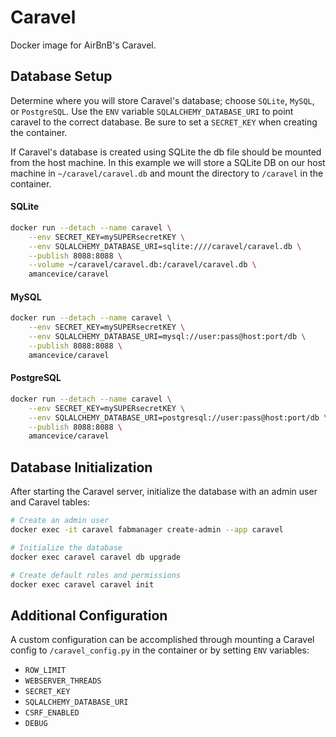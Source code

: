 # Caravel

Docker image for AirBnB's Caravel.


## Database Setup

Determine where you will store Caravel's database; choose `SQLite`, `MySQL`, or `PostgreSQL`. Use the `ENV` variable `SQLALCHEMY_DATABASE_URI` to point caravel to the correct database. Be sure to set a `SECRET_KEY` when creating the container.

If Caravel's database is created using SQLite the db file should be mounted from the host machine. In this example we will store a SQLite DB on our host machine in `~/caravel/caravel.db` and mount the directory to `/caravel` in the container.


#### SQLite

```bash
docker run --detach --name caravel \
    --env SECRET_KEY=mySUPERsecretKEY \
    --env SQLALCHEMY_DATABASE_URI=sqlite:////caravel/caravel.db \
    --publish 8088:8088 \
    --volume ~/caravel/caravel.db:/caravel/caravel.db \
    amancevice/caravel
```


#### MySQL

```bash
docker run --detach --name caravel \
    --env SECRET_KEY=mySUPERsecretKEY \
    --env SQLALCHEMY_DATABASE_URI=mysql://user:pass@host:port/db \
    --publish 8088:8088 \
    amancevice/caravel
```


#### PostgreSQL

```bash
docker run --detach --name caravel \
    --env SECRET_KEY=mySUPERsecretKEY \
    --env SQLALCHEMY_DATABASE_URI=postgresql://user:pass@host:port/db \
    --publish 8088:8088 \
    amancevice/caravel
```


## Database Initialization

After starting the Caravel server, initialize the database with an admin user and Caravel tables:

```bash
# Create an admin user
docker exec -it caravel fabmanager create-admin --app caravel

# Initialize the database
docker exec caravel caravel db upgrade

# Create default roles and permissions
docker exec caravel caravel init
```


## Additional Configuration

A custom configuration can be accomplished through mounting a Caravel config to `/caravel_config.py` in the container or by setting `ENV` variables:
* `ROW_LIMIT`
* `WEBSERVER_THREADS`
* `SECRET_KEY`
* `SQLALCHEMY_DATABASE_URI`
* `CSRF_ENABLED`
* `DEBUG`
